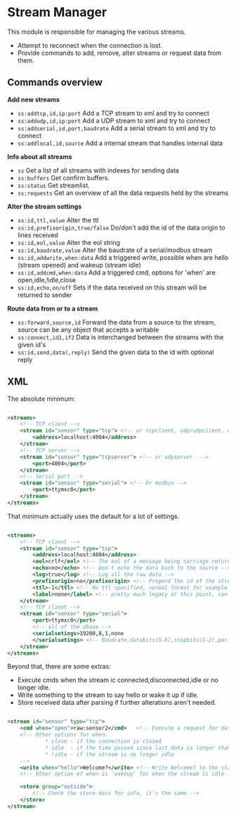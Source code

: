 # Stream Manager

This module is responsible for managing the various streams.

* Attempt to reconnect when the connection is lost.
* Provide commands to add, remove, alter streams or request data from them.

## Commands overview

**Add new streams**

* `ss:addtcp,id,ip:port` Add a TCP stream to xml and try to connect
* `ss:addudp,id,ip:port` Add a UDP stream to xml and try to connect
* `ss:addserial,id,port,baudrate` Add a serial stream to xml and try to connect
* `ss:addlocal,id,source` Add a internal stream that handles internal data

**Info about all streams**

* `ss` Get a list of all streams with indexes for sending data
* `ss:buffers` Get confirm buffers.
* `ss:status` Get streamlist.
* `ss:requests` Get an overview of all the data requests held by the streams

**Alter the stream settings**

* `ss:id,ttl,value` Alter the ttl
* `ss:id,prefixorigin,true/false` Do/don't add the id of the data origin to lines received
* `ss:id,eol,value` Alter the eol string
* `ss:id,baudrate,value` Alter the baudrate of a serial/modbus stream
* `ss:id,addwrite,when:data` Add a triggered write, possible when are hello (stream opened) and wakeup (stream idle)
* `ss:id,addcmd,when:data` Add a triggered cmd, options for 'when' are open,idle,!idle,close
* `ss:id,echo,on/off` Sets if the data received on this stream will be returned to sender

**Route data from or to a stream**

* `ss:forward,source,id` Forward the data from a source to the stream, source can be any object that accepts a writable
* `ss:connect,id1,if2` Data is interchanged between the streams with the given id's
* `ss:id,send,data(,reply)` Send the given data to the id with optional reply

## XML

The absolute minimum:

```xml

<streams>
    <!-- TCP client -->
    <stream id="sensor" type="tcp"> <!-- or tcpclient, udp/udpclient, modbus  -->
        <address>localhost:4004</address>
    </stream>
    <!-- TCP server -->
    <stream id="sensor" type="tcpserver"> <!-- or udpserver  -->
        <port>4004</port>
    </stream>
    <!-- Serial port -->
    <stream id="sensor" type="serial"> <!-- Or modbus -->
        <port>ttymxc0</port>
    </stream>
</streams>
```

That minimum actually uses the default for a lot of settings.

```xml

<streams>
    <!-- TCP client -->
    <stream id="sensor" type="tcp">
        <address>localhost:4004</address>
        <eol>crlf</eol> <!-- The eol of a message being carriage return and line feed -->
        <echo>no</echo> <!-- Don't echo the data back to the source -->
        <log>true</log> <!-- Log all the raw data -->
        <prefixorigin>no</prefixorigin> <!-- Prepend the id of the stream in front of raw data -->
        <ttl>-1</ttl> <!-- No ttl specified, normal format for example 5m (for 5 minutes) or 10s etc -->
        <label>none</label> <!-- pretty much legacy at this point, can be changed to 'system' to process commands -->
    </stream>
    <!-- TCP client -->
    <stream id="sensor" type="serial">
        <port>ttymxc0</port>
        <!-- all of the above -->
        <serialsetings>19200,8,1,none
        </serialsetings> <!-- Baudrate,databits(5-8),stopbits(1-2),parity(even,odd,stick) -->
    </stream>
</streams>
```

Beyond that, there are some extras:

* Execute cmds when the stream ic connected,disconnected,idle or no longer idle.
* Write something to the stream to say hello or wake it up if idle.
* Store received data after parsing if further alterations aren't needed.

```xml

<stream id="sensor" type="tcp">
    <cmd when="open">raw:sensor2</cmd>   <!-- Execute a request for data from sensor 2 when this connects -->
    <!-- Other options for when:
            * close - if the connection is closed
            * idle  - if the time passed since last data is longer than ttl
            * !idle - if the stream is no longer idle 
    -->
    <write when="hello">Welcome?</write> <!-- Write Welcome? to the stream on connection -->
    <!-- Other option of when is 'wakeup' for when the stream is idle -->

    <store group="outside">
        <!-- Check the store docs for info, it's the same -->
    </store>
</stream>
```